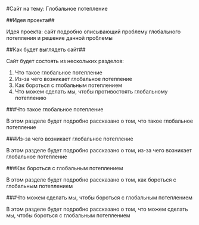 #Сайт на тему: Глобальное потепление

##Идея проекта##

Идея проекта: сайт подробно описывающий проблему глобального потепления и решение данной проблемы

##Как будет выглядеть сайт##

Сайт будет состоять из нескольких разделов:
 1. Что такое глобальное потепление
 2. Из-за чего возникает глобальное потепление
 3. Как бороться с глобальным потеплением
 4. Что можем сделать мы, чтобы противостоять глобальному потеплению
 
###Что такое глобальное потепление

В этом разделе будет подробно рассказано о том, что такое глобальное потепление

###Из-за чего возникает глобальное потепление

В этом разделе будет подробно рассказано о том, из-за чего возникает глобальное потепление

###Как бороться с глобальным потеплением

В этом разделе будет подробно рассказано о том, как бороться с глобальным потеплением

###Что можем сделать мы, чтобы бороться с глобальным потеплением

В этом разделе будет подробно рассказано о том, что можем сделать мы, чтобы бороться с глобальным потеплением
